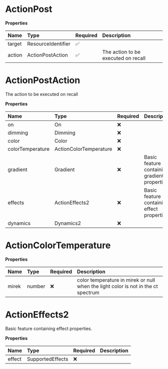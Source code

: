 # ActionPost

**Properties**

| Name   | Type               | Required | Description                         |
| :----- | :----------------- | :------- | :---------------------------------- |
| target | ResourceIdentifier | ✅       |                                     |
| action | ActionPostAction   | ✅       | The action to be executed on recall |

# ActionPostAction

The action to be executed on recall

**Properties**

| Name             | Type                   | Required | Description                                   |
| :--------------- | :--------------------- | :------- | :-------------------------------------------- |
| on               | On                     | ❌       |                                               |
| dimming          | Dimming                | ❌       |                                               |
| color            | Color                  | ❌       |                                               |
| colorTemperature | ActionColorTemperature | ❌       |                                               |
| gradient         | Gradient               | ❌       | Basic feature containing gradient properties. |
| effects          | ActionEffects2         | ❌       | Basic feature containing effect properties.   |
| dynamics         | Dynamics2              | ❌       |                                               |

# ActionColorTemperature

**Properties**

| Name  | Type   | Required | Description                                                                       |
| :---- | :----- | :------- | :-------------------------------------------------------------------------------- |
| mirek | number | ❌       | color temperature in mirek or null when the light color is not in the ct spectrum |

# ActionEffects2

Basic feature containing effect properties.

**Properties**

| Name   | Type             | Required | Description |
| :----- | :--------------- | :------- | :---------- |
| effect | SupportedEffects | ❌       |             |

<!-- This file was generated by liblab | https://liblab.com/ -->
